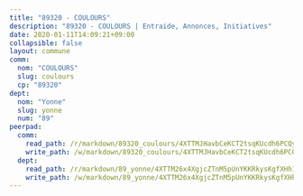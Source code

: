 ```yaml
---
title: "89320 - COULOURS"
description: "89320 - COULOURS | Entraide, Annonces, Initiatives"
date: 2020-01-11T14:09:21+09:00
collapsible: false
layout: commune
comm:
  nom: "COULOURS"
  slug: coulours
  cp: "89320"
dept:
  nom: "Yonne"
  slug: yonne
  num: "89"
peerpad:
  comm:
    read_path: /r/markdown/89320_coulours/4XTTMJHavbCeKCT2tsqKUcdh6PCQy2rSkGsqUijt6SHBVhiq7
    write_path: /w/markdown/89320_coulours/4XTTMJHavbCeKCT2tsqKUcdh6PCQy2rSkGsqUijt6SHBVhiq7-K3TgTmBKbTv1PzVhPyuW6GeDSKbY1nwC4GyiZgQfEDnX7zdjnuhJutDfxq9YviP8MAQKbShz1hRbRKMJ9TezVu29ULh7tUY3LKRdQMAJLuvqaxyFGhnvCbokX4SgLpTfwRGmo4WV
  dept:
    read_path: /r/markdown/89_yonne/4XTTM26x4XgjcZTnM5pUnYKKRkysKgfXHh1wiigoPHqn9LDKB
    write_path: /w/markdown/89_yonne/4XTTM26x4XgjcZTnM5pUnYKKRkysKgfXHh1wiigoPHqn9LDKB-K3TgU4xaMVqzoRnPJNyddApuMoWvJyHL35bzooauYvdhG3MLg3ikjpoueq9BDtqVP4hJBQxpPxix2gohzXyST9tZPnEkyXpDMdHiAFpx7EU6e8WgvFk7NPsBQepM8o13bG9dyqq7
---
```



